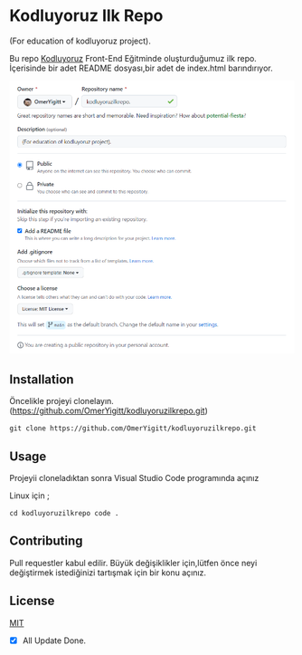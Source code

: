 # **Kodluyoruz Ilk Repo**
(For education of kodluyoruz project).

Bu repo [Kodluyoruz](https://kodluyoruz.org/tr/kodluyoruz/) Front-End Eğitminde oluşturduğumuz ilk repo. İçerisinde bir adet README dosyası,bir adet de index.html barındırıyor.

![Repositories Preview](image/Repositories.png "My Repositories Preview")

## __Installation__

Öncelikle projeyi clonelayın.(https://github.com/OmerYigitt/kodluyoruzilkrepo.git)


```GitBash
git clone https://github.com/OmerYigitt/kodluyoruzilkrepo.git

```

## __Usage__

Projeyii cloneladıktan sonra Visual Studio Code programında açınız

Linux için ;

```Git
cd kodluyoruzilkrepo code .

```

## __Contributing__

Pull requestler kabul edilir. Büyük değişiklikler için,lütfen önce neyi değiştirmek istediğinizi tartışmak için bir konu açınız.

## __License__

[MIT](https://choosealicense.com/licenses/mit/)

- [x] All Update Done.
